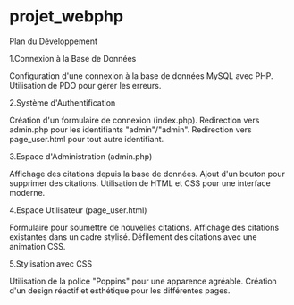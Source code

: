 # projet_webphp

Plan du Développement

1.Connexion à la Base de Données

Configuration d'une connexion à la base de données MySQL avec PHP.
Utilisation de PDO pour gérer les erreurs.

2.Système d'Authentification

Création d'un formulaire de connexion (index.php).
Redirection vers admin.php pour les identifiants "admin"/"admin".
Redirection vers page_user.html pour tout autre identifiant.

3.Espace d'Administration (admin.php)

Affichage des citations depuis la base de données.
Ajout d'un bouton pour supprimer des citations.
Utilisation de HTML et CSS pour une interface moderne.

4.Espace Utilisateur (page_user.html)

Formulaire pour soumettre de nouvelles citations.
Affichage des citations existantes dans un cadre stylisé.
Défilement des citations avec une animation CSS.

5.Stylisation avec CSS

Utilisation de la police "Poppins" pour une apparence agréable.
Création d'un design réactif et esthétique pour les différentes pages.
